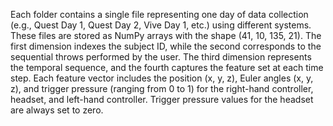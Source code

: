 Each folder contains a single file representing one day of data collection (e.g., Quest Day 1, Quest Day 2, Vive Day 1, etc.) using different systems. These files are stored as NumPy arrays with the shape (41, 10, 135, 21). The first dimension indexes the subject ID, while the second corresponds to the sequential throws performed by the user. The third dimension represents the temporal sequence, and the fourth captures the feature set at each time step. Each feature vector includes the position (x, y, z), Euler angles (x, y, z), and trigger pressure (ranging from 0 to 1) for the right-hand controller, headset, and left-hand controller. Trigger pressure values for the headset are always set to zero.